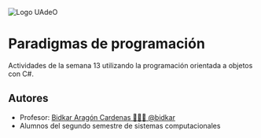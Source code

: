 
![Logo UAdeO](https://uadeo.mx/wp-content/uploads/2020/09/logo-UAdeO-Web-R.svg)

    
# Paradigmas de programación

Actividades de la semana 13 utilizando la programación orientada 
a objetos con C#.


## Autores

- Profesor: [Bidkar Aragón Cardenas 🧑🏻‍💻 @bidkar](https://www.github.com/bidkar)
- Alumnos del segundo semestre de sistemas computacionales

  